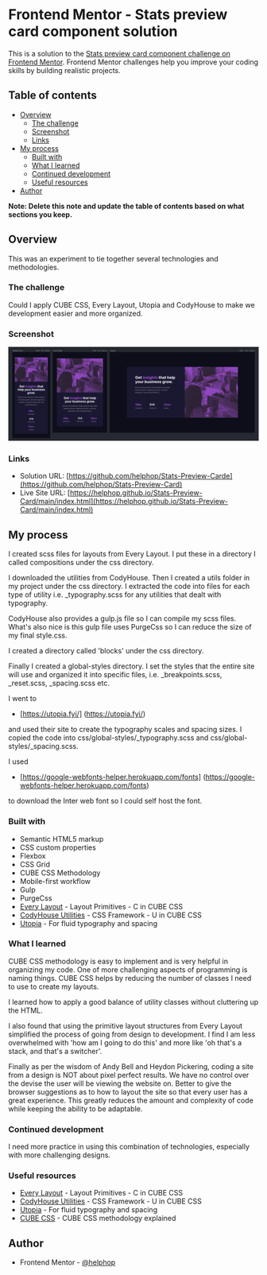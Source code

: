 # Frontend Mentor - Stats preview card component solution

This is a solution to the [Stats preview card component challenge on Frontend Mentor](https://www.frontendmentor.io/challenges/stats-preview-card-component-8JqbgoU62). Frontend Mentor challenges help you improve your coding skills by building realistic projects.

## Table of contents

- [Overview](#overview)
  - [The challenge](#the-challenge)
  - [Screenshot](#screenshot)
  - [Links](#links)
- [My process](#my-process)
  - [Built with](#built-with)
  - [What I learned](#what-i-learned)
  - [Continued development](#continued-development)
  - [Useful resources](#useful-resources)
- [Author](#author)


**Note: Delete this note and update the table of contents based on what sections you keep.**

## Overview
This was an experiment to tie together several technologies and methodologies.
### The challenge
Could I apply CUBE CSS, Every Layout, Utopia and CodyHouse to make we development easier and more organized.

### Screenshot

![](./screenshot.png)

### Links

- Solution URL: [https://github.com/helphop/Stats-Preview-Carde](https://github.com/helphop/Stats-Preview-Card)
- Live Site URL: [https://helphop.github.io/Stats-Preview-Card/main/index.html](https://helphop.github.io/Stats-Preview-Card/main/index.html)

## My process
I created scss files for layouts from Every Layout. I put these in a directory I called compositions under the css directory.

I downloaded the utilities from CodyHouse. Then I created a utils folder in my project  under the css directory. I extracted the code into files for each type of utility i.e. _typography.scss for any utilities that dealt with typography.

CodyHouse also provides a gulp.js file so I can compile my scss files. What's also nice is this gulp file uses PurgeCss so I can reduce the size of my final style.css.

I created a directory called 'blocks' under the css directory.

Finally I created a global-styles directory. I set the styles that the entire site will use and organized it into specific files, i.e. _breakpoints.scss, _reset.scss, _spacing.scss etc.

I went to

- [https://utopia.fyi/] (https://utopia.fyi/)

and used their site to create the typography scales and spacing sizes. I copied the code into css/global-styles/_typography.scss and css/global-styles/_spacing.scss.

I used

- [https://google-webfonts-helper.herokuapp.com/fonts] (https://google-webfonts-helper.herokuapp.com/fonts)

to download the Inter web font so I could self host the font.


### Built with

- Semantic HTML5 markup
- CSS custom properties
- Flexbox
- CSS Grid
- CUBE CSS Methodology
- Mobile-first workflow
- Gulp
- PurgeCss
- [Every Layout](https://every-layout.dev/layouts/) - Layout Primitives - C in CUBE CSS
- [CodyHouse Utilities](https://codyhouse.co/ds/docs/framework/utilities) - CSS Framework - U in CUBE CSS
- [Utopia](https://utopia.fyi/) - For fluid typography and spacing

### What I learned
CUBE CSS methodology is easy to implement and is very helpful in organizing my code.
One of more challenging aspects of programming is naming things. CUBE CSS helps by reducing
the number of classes I need to use to create my layouts.

I learned how to apply a good balance of utility classes without cluttering up the HTML.

I also found that using the primitive layout structures from Every Layout simplified the process of going from design to development. I find I am less overwhelmed with 'how am I going to do this' and more like 'oh that's a stack, and that's a switcher'.

Finally as per the wisdom of Andy Bell and Heydon Pickering, coding a site from a design is NOT about pixel perfect results. We have no control over the devise the user will be viewing the website on.  Better to give the browser suggestions as to how to layout the site so that every user has a great experience.  This greatly reduces the amount and complexity of code while keeping the ability to be adaptable.
### Continued development

I need more practice in using this combination of technologies, especially with more challenging designs.
### Useful resources
- [Every Layout](https://every-layout.dev/layouts/) - Layout Primitives - C in CUBE CSS
- [CodyHouse Utilities](https://codyhouse.co/ds/docs/framework/utilities) - CSS Framework - U in CUBE CSS
- [Utopia](https://utopia.fyi/) - For fluid typography and spacing
- [CUBE CSS](https://cube.fyi/) - CUBE CSS methodology explained
## Author
- Frontend Mentor - [@helphop](https://www.frontendmentor.io/profile/helphop)